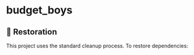 # budget_boys

## 🔄 Restoration

This project uses the standard cleanup process. To restore dependencies:

